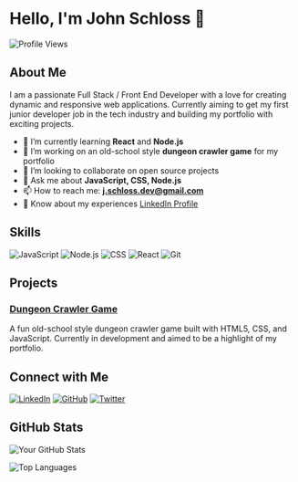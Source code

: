 # Hello, I'm John Schloss 👋

![Profile Views](https://komarev.com/ghpvc/?username=j-wampler&style=flat-square)

## About Me

I am a passionate Full Stack / Front End Developer with a love for creating dynamic and responsive web applications. Currently aiming to get my first junior developer job in the tech industry and building my portfolio with exciting projects.

- 🌱 I’m currently learning **React** and **Node.js**
- 🔭 I’m working on an old-school style **dungeon crawler game** for my portfolio
- 👯 I’m looking to collaborate on open source projects
- 💬 Ask me about **JavaScript, CSS, Node.js**
- 📫 How to reach me: **j.schloss.dev@gmail.com**
- 📄 Know about my experiences [LinkedIn Profile](https://www.linkedin.com/in/datmack/)

## Skills

![JavaScript](https://img.shields.io/badge/-JavaScript-black?style=flat-square&logo=javascript)
![Node.js](https://img.shields.io/badge/-Node.js-black?style=flat-square&logo=node.js)
![CSS](https://img.shields.io/badge/-CSS-black?style=flat-square&logo=css3)
![React](https://img.shields.io/badge/-React-black?style=flat-square&logo=react)
![Git](https://img.shields.io/badge/-Git-black?style=flat-square&logo=git)

## Projects

### [Dungeon Crawler Game](https://j-wampler.github.io/portfolio-website/)
A fun old-school style dungeon crawler game built with HTML5, CSS, and JavaScript. Currently in development and aimed to be a highlight of my portfolio.

## Connect with Me

[![LinkedIn](https://img.shields.io/badge/LinkedIn-blue?style=flat-square&logo=linkedin)](https://www.linkedin.com/in/your-profile)
[![GitHub](https://img.shields.io/badge/GitHub-black?style=flat-square&logo=github)](https://github.com/j-wampler)
[![Twitter](https://img.shields.io/badge/Twitter-blue?style=flat-square&logo=twitter)](https://twitter.com/your-profile)

## GitHub Stats

![Your GitHub Stats](https://github-readme-stats.vercel.app/api?username=j-wampler&show_icons=true&theme=radical)

![Top Languages](https://github-readme-stats.vercel.app/api/top-langs/?username=j-wampler&layout=compact&theme=radical)
